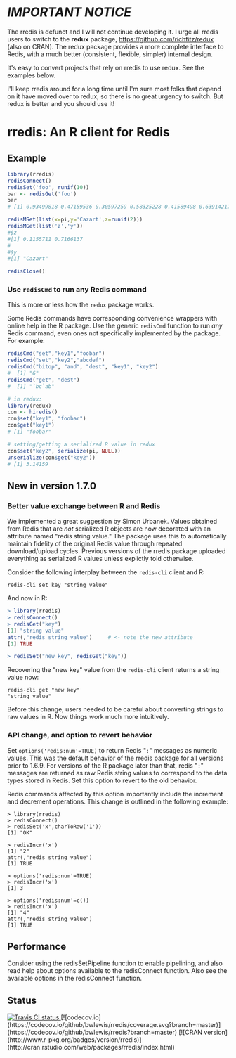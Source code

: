 # *IMPORTANT NOTICE*

The rredis is defunct and I will not continue developing it.  I urge all rredis
users to switch to the **redux** package, https://github.com/richfitz/redux
(also on CRAN). The redux package provides a more complete interface to Redis,
with a much better (consistent, flexible, simpler) internal design.

It's easy to convert projects that rely on rredis to use redux. See the
examples below.

I'll keep rredis around for a long time until I'm sure most folks that depend
on it have moved over to redux, so there is no great urgency to switch. But
redux is better and you should use it!



# rredis: An R client for Redis

## Example

```R
library(rredis)
redisConnect()
redisSet('foo', runif(10))
bar <- redisGet('foo')
bar
# [1] 0.93499818 0.47159536 0.30597259 0.58325228 0.41589498 0.63914212 0.34658694 0.08633471 0.18111369 0.15763507

redisMSet(list(x=pi,y='Cazart',z=runif(2)))
redisMGet(list('z','y'))
#$z
#[1] 0.1155711 0.7166137
#
#$y
#[1] "Cazart"

redisClose()
```


### Use `redisCmd` to run any Redis command

This is more or less how the `redux` package works.

Some Redis commands have corresponding convenience wrappers with online
help in the R package. Use the generic `redisCmd` function to run _any_
Redis command, even ones not specifically implemented by the package.
For example:

```r
redisCmd("set","key1","foobar")
redisCmd("set","key2","abcdef")
redisCmd("bitop", "and", "dest", "key1", "key2")
#  [1] "6"
redisCmd("get", "dest")
#  [1] "`bc`ab"

# in redux:
library(redux)
con <- hiredis()
con$set("key1", "foobar")
con$get("key1")
# [1] "foobar"

# setting/getting a serialized R value in redux
con$set("key2", serialize(pi, NULL))
unserialize(con$get("key2"))
# [1] 3.14159
```

## New in version 1.7.0

### Better value exchange between R and Redis

We implemented a great suggestion by Simon Urbanek. Values obtained from Redis
that are *not* serialized R objects are now decorated with an attribute named
"redis string value." The package uses this to automatically maintain fidelity
of the original Redis value through repeated download/upload cycles. Previous
versions of the rredis package uploaded everything as serialized R values
unless explictly told otherwise.

Consider the following interplay between the `redis-cli` client and R:

```
redis-cli set key "string value"
```
And now in R:
```r
> library(rredis)
> redisConnect()
> redisGet("key")
[1] "string value"
attr(,"redis string value")     # <- note the new attribute
[1] TRUE

> redisSet("new key", redisGet("key"))
```
Recovering the "new key" value from the `redis-cli` client returns a string
value now:
```
redis-cli get "new key"
"string value"
```
Before this change, users needed to be careful about converting strings to
raw values in R. Now things work much more intuitively.

### API change, and option to revert behavior

Set `options('redis:num'=TRUE)` to return
Redis "`:`" messages as numeric values. This was the default behavior
of the rredis package for all versions prior to 1.6.9. For versions
of the R package later than that, redis "`:`" messages are returned
as raw Redis string values to correspond to the data types stored in Redis.
Set this option to revert to the old behavior.

Redis commands affected by this option importantly include the increment
and decrement operations. This change is outlined in the following example:
```
> library(rredis)
> redisConnect()
> redisSet('x',charToRaw('1'))
[1] "OK"

> redisIncr('x')
[1] "2"
attr(,"redis string value")
[1] TRUE

> options('redis:num'=TRUE)
> redisIncr('x')
[1] 3

> options('redis:num'=c())
> redisIncr('x')
[1] "4"
attr(,"redis string value")
[1] TRUE
```


## Performance

Consider using the redisSetPipeline function to enable pipelining, and also
read help about options available to the redisConnect function.  Also see the
available options in the redisConnect function.

## Status
<a href="https://travis-ci.org/bwlewis/rredis">
<img src="https://travis-ci.org/bwlewis/rredis.svg?branch=master" alt="Travis CI status"></img>
</a>
[![codecov.io](https://codecov.io/github/bwlewis/rredis/coverage.svg?branch=master)](https://codecov.io/github/bwlewis/rredis?branch=master)
[![CRAN version](http://www.r-pkg.org/badges/version/rredis)](http://cran.rstudio.com/web/packages/rredis/index.html)
